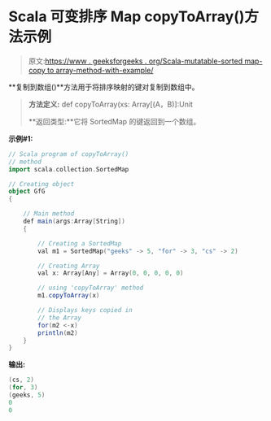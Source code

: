 # Scala 可变排序 Map copyToArray()方法示例

> 原文:[https://www . geeksforgeeks . org/Scala-mutatable-sorted map-copy to array-method-with-example/](https://www.geeksforgeeks.org/scala-mutable-sortedmap-copytoarray-method-with-example/)

**复制到数组()**方法用于将排序映射的键对复制到数组中。

> **方法定义:** def copyToArray(xs: Array[(A，B)]:Unit
> 
> **返回类型:**它将 SortedMap 的键返回到一个数组。

**示例#1:**

```scala
// Scala program of copyToArray()
// method
import scala.collection.SortedMap

// Creating object
object GfG
{ 

    // Main method
    def main(args:Array[String])
    {

        // Creating a SortedMap
        val m1 = SortedMap("geeks" -> 5, "for" -> 3, "cs" -> 2)

        // Creating Array 
        val x: Array[Any] = Array(0, 0, 0, 0, 0) 

        // using 'copyToArray' method 
        m1.copyToArray(x) 

        // Displays keys copied in 
        // the Array 
        for(m2 <-x) 
        println(m2) 
    }
}
```

**输出:**

```scala
(cs, 2)
(for, 3)
(geeks, 5)
0
0

```
